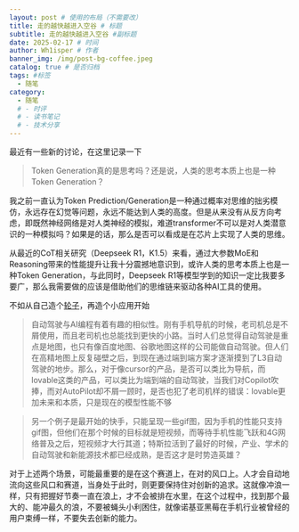 ```yaml
---
layout: post # 使用的布局（不需要改）
title: 走的越快越进入空谷 # 标题
subtitle: 走的越快越进入空谷 #副标题
date: 2025-02-17 # 时间
author: Wh1isper # 作者
banner_img: /img/post-bg-coffee.jpeg
catalog: true # 是否归档
tags: #标签
  - 随笔
category:
  - 随笔
  # - 时评
  # - 读书笔记
  # - 技术分享
---
```


最近有一些新的讨论，在这里记录一下

> Token Generation真的是思考吗？还是说，人类的思考本质上也是一种Token Generation？

我之前一直认为Token Prediction/Generation是一种通过概率对思维的拙劣模仿，永远存在幻觉等问题，永远不能达到人类的高度。但是从来没有从反方向考虑，即既然神经网络是对人类神经的模拟，难道transformer不可以是对人类潜意识的一种模拟吗？如果是的话，那么是否可以看成是在芯片上实现了人类的思维。

从最近的CoT相关研究（Deepseek R1，K1.5）来看，通过大参数MoE和Reasoning带来的性能提升让我十分震撼地意识到，或许人类的思考本质上也是一种Token Generation，与此同时，Deepseek R1等模型学到的知识一定比我要多要广，那么我需要做的应该是借助他们的思维链来驱动各种AI工具的使用。

不如从自己造个[轮子](https://github.com/Wh1isper/pydantic-ai-deepagent)，再造个小应用开始

> 自动驾驶与AI编程有着有趣的相似性。刚有手机导航的时候，老司机总是不屑使用，而且老司机也总能找到更快的小路。当时人们总觉得自动驾驶是重点是地图，也只有像百度地图、谷歌地图这样的公司能做自动驾驶。但人们在高精地图上反复碰壁之后，到现在通过端到端方案才逐渐摸到了L3自动驾驶的地步。那么，对于像cursor的产品，是否可以类比为导航，而lovable这类的产品，可以类比为端到端的自动驾驶，当我们对Copilot吹捧，而对AutoPilot却不屑一顾时，是否也犯了老司机样的错误：lovable更加未来和本质，只是现在的模型性能不够

> 另一个例子是最开始的快手，只能呈现一些gif图，因为手机的性能只支持gif图，但他们在那个时候的目标就是短视频，而等待手机性能飞跃和4G网络普及之后，短视频才大行其道；特斯拉活到了最好的时候，产业、学术的自动驾驶和新能源技术都已经成熟，是否这才是时势造英雄？

对于上述两个场景，可能最重要的是在这个赛道上，在对的风口上。人才会自动地流向这些风口和赛道，当身处于此时，则更要保持住对创新的追求。这就像冲浪一样，只有把握好节奏一直在浪上，才不会被排在水里，在这个过程中，找到那个最大的、能冲最久的浪，不要被蝇头小利困住，就像诺基亚黑莓在手机行业被曾经的用户束缚一样，不要失去创新的能力。
